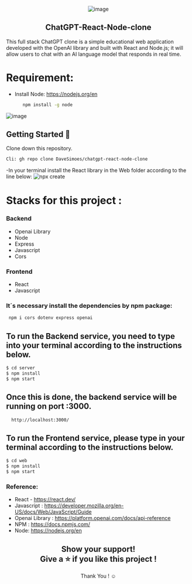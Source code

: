<div align="center">
 
![image](https://github.com/DaveSimoes/chatgpt-react-node-clone/assets/109705197/655133f3-abf4-4833-b8c3-b5fb90b2e9ba)

</div> 




<h2 align="center">
 ChatGPT-React-Node-clone
</h2>


This full stack ChatGPT clone is a simple educational web application developed with the OpenAI library and built with React and Node.js; it will allow users to chat with an AI language model that responds in real time.


# Requirement:
- Install Node: https://nodejs.org/en
  
  ```sh
     npm install -g node
  ```


 
![image](https://github.com/DaveSimoes/chatgpt-react-node-clone/assets/109705197/d2861369-d049-42be-b741-b0641fd1c9ac)


## Getting Started 🚀
Clone down this repository. 
```sh
Cli: gh repo clone DaveSimoes/chatgpt-react-node-clone
```

-In your terminal install the React library in the Web folder according to the line below: 
![npx create](https://github.com/DaveSimoes/chatgpt-react-node-clone/assets/109705197/5b15a35a-fbe7-46cf-81a9-5a64926cd855)


# Stacks for this project :

### Backend
   - Openai Library 
   - Node 
   - Express
   - Javascript
   - Cors
  
### Frontend
   - React 
   - Javascript

### It´s necessary install the dependencies by npm package:

```sh
 npm i cors dotenv express openai
```

## To run the Backend service, you need to type into your terminal according to the instructions below.
```sh
$ cd server
$ npm install
$ npm start
```
## Once this is done, the backend service will be running on port :3000. 
```sh
  http://localhost:3000/
```
## To run the Frontend service, please type in your terminal according to the instructions below.

```sh
$ cd web
$ npm install
$ npm start
```

### Reference:
- React - https://react.dev/
- Javascript : https://developer.mozilla.org/en-US/docs/Web/JavaScript/Guide
- Openai Library : https://platform.openai.com/docs/api-reference
- NPM : https://docs.npmjs.com/
- Node: https://nodejs.org/en
   
<div align="center">
<h2 align= "center">Show your support! </br>
Give a ⭐ if you like this project !</h2>
Thank You ! ☺️
</div>
